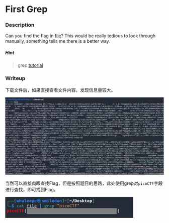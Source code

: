 # First Grep

### Description

Can you find the flag in [file](http://ctf.infury.org:8000/files/eb24df39326513c7a5f9a6a7ae4f0343/file)? This would be really tedious to look through manually, something tells me there is a better way.

##### Hint

>grep [tutorial](https://ryanstutorials.net/linuxtutorial/grep.php)

### Writeup

下载文件后，如果直接查看文件内容，发现信息量较大。

![image-20210717135513002](First-Grep.assets/image-20210717135513002.png)

当然可以直接肉眼查找Flag，但是按照题目的思路，此处使用grep对`picoCTF`字段进行查找，即可找到Flag。

![image-20210717135638557](First-Grep.assets/image-20210717135638557.png)

